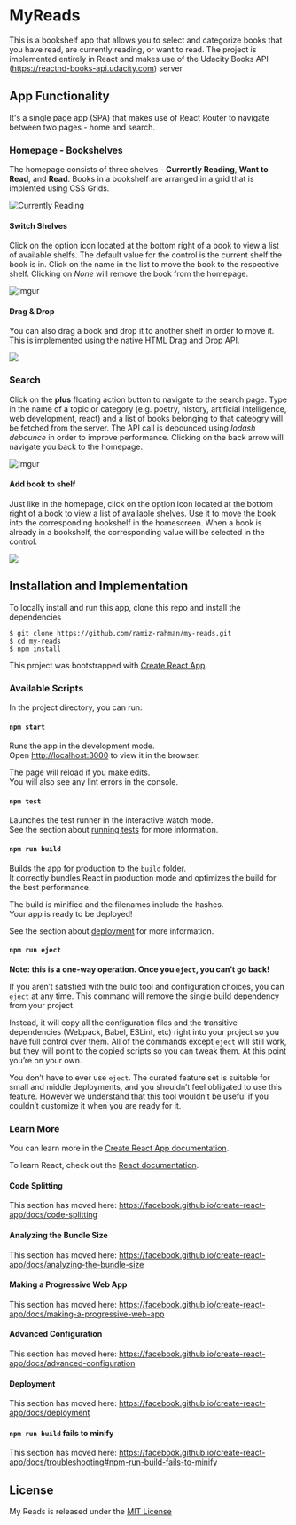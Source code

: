 # MyReads

This is a bookshelf app that allows you to select and categorize books that you have read, are currently reading, or want to read. The project is implemented entirely in React and makes use of the Udacity Books API (https://reactnd-books-api.udacity.com) server

## App Functionality 

It's a single page app (SPA) that makes use of React Router to navigate between two pages - home and search.

### Homepage - Bookshelves

The homepage consists of three shelves - **Currently Reading**, **Want to Read**, and **Read**. Books in a bookshelf are arranged in a grid that is implented using CSS Grids. 

![Currently Reading](https://i.imgur.com/qxpNNsi.png)

#### Switch Shelves 

Click on the option icon located at the bottom right of a book to view a list of available shelfs. The default value for the control is the current shelf the book is in. Click on the name in the list to move the book to the respective shelf. Clicking on *None* will remove the book from the homepage. 

![Imgur](https://i.imgur.com/rCkCv8N.png)

#### Drag & Drop

You can also drag a book and drop it to another shelf in order to move it. This is implemented using the native HTML Drag and Drop API. 

![](dnd.gif)

### Search 

Click on the **plus** floating action button to navigate to the search page. Type in the name of a topic or category (e.g. poetry, history, artificial intelligence, web development, react) and a list of books belonging to that cateogry will be fetched from the server. The API call is debounced using *lodash debounce* in order to improve performance. Clicking on the back arrow will navigate you back to the homepage. 

![Imgur](https://i.imgur.com/SS5CaKX.png)

#### Add book to shelf 

Just like in the homepage, click on the option icon located at the bottom right of a book to view a list of available shelves. Use it to move the book into the corresponding bookshelf in the homescreen. When a book is already in a bookshelf, the corresponding value will be selected in the control. 

![](search_and_move.gif)


## Installation and Implementation 

To locally install and run this app, clone this repo and install the dependencies
```
$ git clone https://github.com/ramiz-rahman/my-reads.git
$ cd my-reads
$ npm install
```
This project was bootstrapped with [Create React App](https://github.com/facebook/create-react-app).

### Available Scripts

In the project directory, you can run:

#### `npm start`

Runs the app in the development mode.<br>
Open [http://localhost:3000](http://localhost:3000) to view it in the browser.

The page will reload if you make edits.<br>
You will also see any lint errors in the console.

#### `npm test`

Launches the test runner in the interactive watch mode.<br>
See the section about [running tests](https://facebook.github.io/create-react-app/docs/running-tests) for more information.

#### `npm run build`

Builds the app for production to the `build` folder.<br>
It correctly bundles React in production mode and optimizes the build for the best performance.

The build is minified and the filenames include the hashes.<br>
Your app is ready to be deployed!

See the section about [deployment](https://facebook.github.io/create-react-app/docs/deployment) for more information.

#### `npm run eject`

**Note: this is a one-way operation. Once you `eject`, you can’t go back!**

If you aren’t satisfied with the build tool and configuration choices, you can `eject` at any time. This command will remove the single build dependency from your project.

Instead, it will copy all the configuration files and the transitive dependencies (Webpack, Babel, ESLint, etc) right into your project so you have full control over them. All of the commands except `eject` will still work, but they will point to the copied scripts so you can tweak them. At this point you’re on your own.

You don’t have to ever use `eject`. The curated feature set is suitable for small and middle deployments, and you shouldn’t feel obligated to use this feature. However we understand that this tool wouldn’t be useful if you couldn’t customize it when you are ready for it.

### Learn More

You can learn more in the [Create React App documentation](https://facebook.github.io/create-react-app/docs/getting-started).

To learn React, check out the [React documentation](https://reactjs.org/).

#### Code Splitting

This section has moved here: https://facebook.github.io/create-react-app/docs/code-splitting

#### Analyzing the Bundle Size

This section has moved here: https://facebook.github.io/create-react-app/docs/analyzing-the-bundle-size

#### Making a Progressive Web App

This section has moved here: https://facebook.github.io/create-react-app/docs/making-a-progressive-web-app

#### Advanced Configuration

This section has moved here: https://facebook.github.io/create-react-app/docs/advanced-configuration

#### Deployment

This section has moved here: https://facebook.github.io/create-react-app/docs/deployment

#### `npm run build` fails to minify

This section has moved here: https://facebook.github.io/create-react-app/docs/troubleshooting#npm-run-build-fails-to-minify

## License

My Reads is released under the [MIT License](https://choosealicense.com/licenses/mit/)

